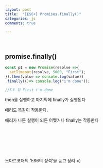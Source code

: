 ```yaml
---
layout: post
title:  "[ES6+] Promises.finally()"
categories: js 
comments: true

---
```


<br>

## promise.finally()

~~~javascript
const p1 = new Promise(resolve =>{
  setTimeout(resolve, 5000, "First");
}).then(value => console.log(value))
.finally(()=> console.log("i'm done"));

//5초 뒤 First i'm done
~~~

then을 실행하고 마지막에 finally가 실행된다

에러도 똑같이 작동한다.

에러가 나든 실행이 되든 어쨌거나 finally는 작동한다



<br>

<br>

<br>

<br>

<Br>

노마드코더의 'ES6의 정석'을 듣고 정리 =)











